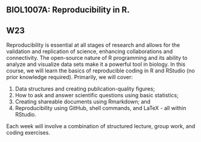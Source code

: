 ## BIOL1007A: Reproducibility in R. 
## W23

Reproducibility is essential at all stages of research and allows for the validation and replication of science, enhancing collaborations and connectivity. The open-source nature of R programming and its ability to analyze and visualize data sets make it a powerful tool in biology. In this course, we will learn the basics of reproducible coding in R and RStudio (no prior knowledge required). Primarily, we will cover: 

1) Data structures and creating publication-quality figures; 
2) How to ask and answer scientific questions using basic statistics; 
3) Creating shareable documents using Rmarkdown; and 
4) Reproducibility using GitHub, shell commands, and LaTeX - all within RStudio. 

Each week will involve a combination of structured lecture, group work, and coding exercises.
